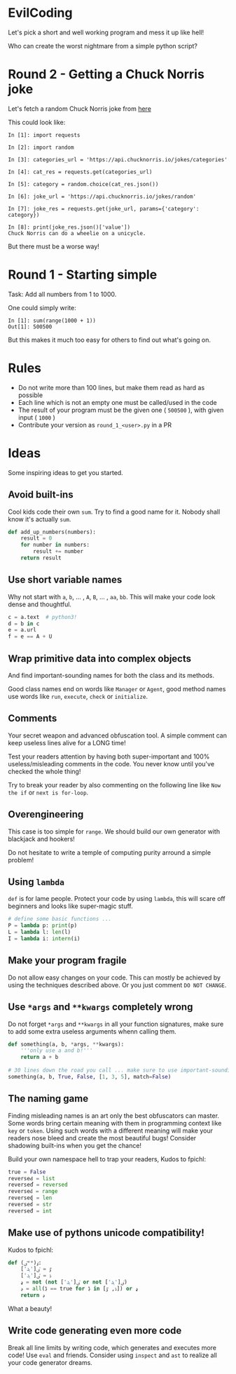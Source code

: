 # EvilCoding

Let's pick a short and well working program and mess it up like hell!

Who can create the worst nightmare from a simple python script?

# Round 2 - Getting a Chuck Norris joke

Let's fetch a random Chuck Norris joke from [here](https://api.chucknorris.io/)

This could look like:

```ipython
In [1]: import requests

In [2]: import random

In [3]: categories_url = 'https://api.chucknorris.io/jokes/categories'

In [4]: cat_res = requests.get(categories_url)

In [5]: category = random.choice(cat_res.json())

In [6]: joke_url = 'https://api.chucknorris.io/jokes/random'

In [7]: joke_res = requests.get(joke_url, params={'category': category})

In [8]: print(joke_res.json()['value'])
Chuck Norris can do a wheelie on a unicycle.
```

But there must be a worse way!

# Round 1 - Starting simple

Task: Add all numbers from 1 to 1000.

One could simply write:

```ipython
In [1]: sum(range(1000 + 1))
Out[1]: 500500
```

But this makes it much too easy for others to find out what's going on.

# Rules

+ Do not write more than 100 lines, but make them read as hard as possible
+ Each line which is not an empty one must be called/used in the code
+ The result of your program must be the given one ( `500500` ), with given input ( `1000` )
+ Contribute your version as `round_1_<user>.py` in a PR
 
# Ideas

Some inspiring ideas to get you started.

## Avoid built-ins

Cool kids code their own `sum`. Try to find a good name for it. Nobody shall know it's actually `sum`.

```python
def add_up_numbers(numbers):
    result = 0
    for number in numbers:
        result += number
    return result
```

## Use short variable names

Why not start with `a`, `b`, ... , `A`, `B`, ... , `aa`, `bb`. This will make your code look dense and thoughtful.

```python
c = a.text  # python3!
d = b in c
e = a.url
f = e == A + U
```

## Wrap primitive data into complex objects

And find important-sounding names for both the class and its methods.

Good class names end on words like `Manager` or `Agent`, good method names use words like `run`, `execute`, `check` or `initialize`.

## Comments

Your secret weapon and advanced obfuscation tool. A simple comment can keep useless lines alive for a LONG time!

Test your readers attention by having both super-important and 100% useless/misleading comments in the code. You never know until you've checked the whole thing!

Try to break your reader by also commenting on the following line like `Now the if` or `next is for-loop`.

## Overengineering

This case is too simple for `range`. We should build our own generator with blackjack and hookers!

Do not hesitate to write a temple of computing purity arround a simple problem!

## Using `lambda`

`def` is for lame people. Protect your code by using `lambda`, this will scare off beginners and looks like super-magic stuff.

```python
# define some basic functions ...
P = lambda p: print(p)
L = lambda l: len(l)
I = lambda i: intern(i)
```

## Make your program fragile

Do not allow easy changes on your code. This can mostly be achieved by using the techniques described above. Or you just comment `DO NOT CHANGE`.

## Use `*args` and `**kwargs` completely wrong

Do not forget `*args` and `**kwargs` in all your function signatures, make sure to add some extra useless arguments whenn calling them.

```python
def something(a, b, *args, **kwargs):
    '''only use a and b!'''
    return a + b
    
# 30 lines down the road you call ... make sure to use important-sounding keyword arguments!
something(a, b, True, False, [1, 3, 5], match=False)
```

## The naming game

Finding misleading names is an art only the best obfuscators can master. Some words bring certain meaning with them in programming context like `key` or `token`. Using such words with a different meaning will make your readers nose bleed and create the most beautiful bugs! Consider shadowing built-ins when you get the chance!

Build your own namespace hell to trap your readers, Kudos to fpichl:

```python
true = False
reverseԀ = list
reverseď = reversed
reverseԁ = range
reverseɖ = len
reverseɗ = str
reverseđ = int
```

## Make use of pythons unicode compatibility!

Kudos to fpichl:

```python
def ٶ(**ٸ):
    ٷ = ٸ['ܔ']
    ڈ = ٸ['ܓ']
    ډ = not (not ٸ['ܓ'] or not ٸ['ܔ'])
    ڊ = all(ڋ == true for ڋ in [ڈ, ٷ]) or ډ
    return ڊ
```

What a beauty!

## Write code generating even more code

Break all line limits by writing code, which generates and executes more code! Use `eval` and friends. Consider using `inspect` and `ast` to realize all your code generator dreams.
